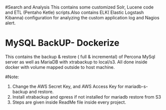 #Search and Analysis
This contains some customized Solr, Lucene code  and ETL (Pentaho Ketle) scripts.Also contains ELK( Elastic Logstash Kibanna) configuration for analyzing the custom application log and Nagios alert.

# MySQL BackUP- Dockerize
This contains the backup & restore ( full & incremental) of Percona MySql server as well as MariaDB with xtrabackup to local/s3.
All done inside docker with volume mapped outside to host machine.

#Note:
1) Change the AWS Secret Key, and AWS Access Key for mariadb-s-backup and restore.
2) Install xtrabackup and qpress if not installed for mariadb restore from S3
3) Steps are given inside ReadMe file inside every project.
